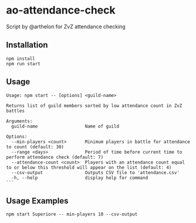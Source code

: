 # ao-attendance-check

Script by @arthelon for ZvZ attendance checking

## Installation

```
npm install
npm run start
```

## Usage

````
Usage: npm start -- [options] <guild-name>

Returns list of guild members sorted by low attendance count in ZvZ battles

Arguments:
  guild-name                  Name of guild

Options:
  --min-players <count>       Minimum players in battle for attendance to count (default: 30)
  --range <days>              Period of time before current time to perform attendance check (default: 7)
  --attendance-count <count>  Players with an attendance count equal to or below this threshold will appear on the list (default: 4)
  --csv-output                Outputs CSV file to 'attendance.csv'
  -h, --help                  display help for command
```
````

## Usage Examples

```
npm start Superiore -- min-players 10 --csv-output
```
